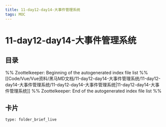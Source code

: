 ```yaml
---
title: 11-day12-day14-大事件管理系统
tags: MOC
---
```

# 11-day12-day14-大事件管理系统

## 目录



%% Zoottelkeeper: Beginning of the autogenerated index file list  %%
 [[Code/Vue/Vue资料/黑马MD文档/11-day12-day14-大事件管理系统/11-day12-day14-大事件管理系统/11-day12-day14-大事件管理系统|11-day12-day14-大事件管理系统]]
%% Zoottelkeeper: End of the autogenerated index file list  %%












## 卡片

```ccard
type: folder_brief_live
```




















